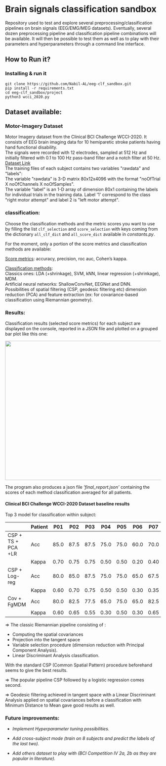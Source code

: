 # Brain signals classification sandbox

Repository used to test and explore several preprocessing/classification pipelines on 
brain signals (EEG/EMG/MEG datasets). Eventually, several dozen preprocessing pipeline and 
classification pipeline combinations will be available. It will then be possible to test 
them as well as to play with their parameters and hyperparameters through a command line
interface.

## How to Run it?

### Installing & run it
```
git clone https://github.com/Nabil-AL/eeg-clf_sandbox.git
pip install -r requirements.txt
cd eeg-clf_sandbox/project
python3 wcci_2020.py
```

## Dataset available:

### Motor-Imagery Dataset

Motor Imagery dataset from the Clinical BCI Challenge WCCI-2020. It consists of EEG brain imaging data for 
10 hemiparetic stroke patients having hand functional disability.  
The signals were recorded with 12 electrodes, sampled at 512 Hz and initially filtered with 0.1 to 100 Hz 
pass-band filter and a notch filter at 50 Hz. [Dataset Link](https://github.com/5anirban9/Clinical-Brain-Computer-Interfaces-Challenge-WCCI-2020-Glasgow)  
The training files of each subject contains two variables "rawdata" and "labels":  
The variable "rawdata" is 3-D matrix 80x12x4096 with the format "noOfTrial X noOfChannels X noOfSamples".   
The variable "label" is an 1-D array of dimension 80x1 containing the labels for individual trials in the training data.
Label '1' correspond to the class "right motor attempt" and label 2 is "left motor attempt".

### classification:

Choose the classification methods and the metric scores you want to use by filling the 
list ```clf_selection``` and ```score_selection``` with keys coming from the dictionary 
```all_clf_dict``` and ```all_score_dict``` available in <em>constants.py</em>.  

For the moment, only a portion of the score metrics and classification methods are 
available:

<ins>Score metrics</ins>: accuracy, precision, roc auc, Cohen’s kappa.  

<ins>Classification methods</ins>:  
Classics ones: LDA (+shrinkage), SVM, kNN, linear regression (+shrinkage), MDM.  
Artificial neural networks: ShallowConvNet, EEGNet and DNN.  
Possibilities of spatial filtering (CSP, geodesic filtering etc) dimension reduction (PCA)
and feature extraction (ex: for covariance-based classification using Riemannian geometry). 

### Results:

Classification results (selected score metrics) for each subject are displayed on the 
console, reported in a JSON file and plotted on a grouped bar plot like this one:

<p align="center">
<img src="docs\readme_img\patient01_eval.png" width="600" height="450">
</p>

The program also produces a json file <em>'final_report.json'</em> containing the scores 
of each method classification averaged for all patients.  

#### Clinical BCI Challenge WCCI-2020 Dataset baseline results

Top 3 model for classification within subject:

|                    | Patient | P01  | P02  | P03  | P04  | P05  | P06  | P07  | P08  | Avg      |
|--------------------|---------|------|------|------|------|------|------|------|------|----------|
| CSP + TS + PCA +LR | Acc     | 85.0 | 87.5 | 87.5 | 75.0 | 75.0 | 60.0 | 70.0 | 90.0 | **78.7** |
|                    | Kappa   | 0.70 | 0.75 | 0.75 | 0.50 | 0.50 | 0.20 | 0.40 | 0.80 | **0.57** |
| CSP + Log-reg      | Acc     | 80.0 | 85.0 | 87.5 | 75.0 | 75.0 | 65.0 | 67.5 | 75.0 | 76.3     |
|                    | Kappa   | 0.60 | 0.70 | 0.75 | 0.50 | 0.50 | 0.30 | 0.35 | 0.50 | 0.53     |
| Cov + FgMDM        | Acc     | 80.0 | 82.5 | 77.5 | 65.0 | 75.0 | 65.0 | 82.5 | 70.0 | 74.7     |
|                    | Kappa   | 0.60 | 0.65 | 0.55 | 0.30 | 0.50 | 0.30 | 0.65 | 0.40 | 0.49     |


=> The classic Riemannian pipeline consisting of : 
- Computing the spatial covariances
- Projection into the tangent space 
- Variable selection procedure (dimension reduction with Principal Component Analysis).
- Linear Discriminant Analysis classification.   

With the standard CSP (Common Spatial Pattern) procedure beforehand seems to give the 
best results.  

=> The popular pipeline CSP followed by a logistic regression comes second.  

=> Geodesic filtering achieved in tangent space with a Linear Discriminant Analysis applied 
on spatial covariances before a classification with Minimum Distance to Mean gave good 
results as well.  


### Future improvements:

<em>

+ Implement Hyperparameter tuning possibilities.  


+ Add cross-subject mode (train on 8 subjects and predict the labels of the last two).


+ Add others dataset to play with (BCI Competition IV 2a, 2b as they are popular in 
literature).






